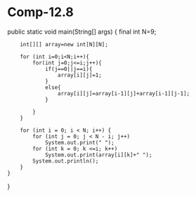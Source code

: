 # Comp-12.8

public static void main(String[] args) {
        final int N=9;
        
        int[][] array=new int[N][N];
        
        for (int i=0;i<N;i++){
            for(int j=0;j<=i;j++){
                if(j==0||j==i){
                    array[i][j]=1;
                }
                else{
                    array[i][j]=array[i-1][j]+array[i-1][j-1];
                }
                
            }
        }
        
        for (int i = 0; i < N; i++) {
            for (int j = 0; j < N - i; j++)
                System.out.print(" ");
            for (int k = 0; k <=i; k++)
                System.out.print(array[i][k]+" ");
            System.out.println();
        }
    }
    
}
